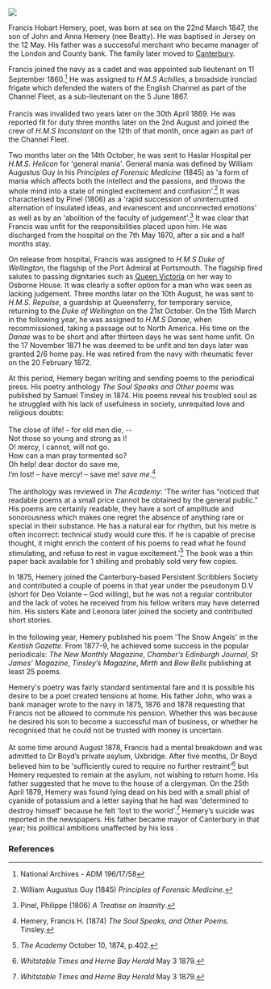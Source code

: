 <a href="https://juncture-digital.org"><img src="https://juncture-digital.org/images/ve-button.png"></a>
<param ve-config title="Francis Hobart Hemery (1847-1879)" author="Michelle Crowther" layout="vtl" banner="https://upload.wikimedia.org/wikipedia/commons/b/b7/Ship_rigged_ironclad_%28HMS_Achilles_in_port%29_%28cropped%29_RMG_PW8172.jpg">

Francis Hobart Hemery, poet, was born at sea on the 22nd March 1847, the son of John and Anna Hemery (nee Beatty). He was baptised in Jersey on the 12 May. His father was a successful merchant who became manager of the London and County bank. The family later moved to [Canterbury](/19c/19c-canterbury).
<param ve-image url="https://stor.artstor.org/stor/4299961a-be83-4924-adc5-ffdf01917220" label="11, The Parade, Canterbury, home of the Hemery family" attribution="Michelle Crowther">

Francis joined the navy as a cadet and was appointed sub lieutenant on 11 September 1860.[^ref1] He was assigned to _H.M.S Achilles_, a broadside ironclad frigate which defended the waters of the English Channel as part of the Channel Fleet, as a sub-lieutenant on the 5 June 1867.  
<br>
Francis was invalided two years later on the 30th April 1869.  He was reported fit for duty three months later on the 2nd August and joined the crew of _H.M.S Inconstant_ on the 12th of that month, once again as part of the Channel Fleet.
<param ve-image url="https://upload.wikimedia.org/wikipedia/commons/b/b7/Ship_rigged_ironclad_%28HMS_Achilles_in_port%29_%28cropped%29_RMG_PW8172.jpg" label="Ship rigged ironclad H.M.S Achilles in port" attribution="Woolley, C E A,Greenwich Maritime Museum via Wikimedia Commons" license=" CC BY-SA 4.0">

Two months later on the 14th October, he was sent to Haslar Hospital per _H.M.S. Helicon_ for 'general mania'. General mania was defined by William Augustus Guy in his _Principles of Forensic Medicine_ (1845) as 'a form of mania which affects both the intellect and the passions, and throws the whole mind into a state of mingled excitement and confusion'.[^ref2] It was characterised by Pinel (1806) as a 'rapid succession of uninterrupted alternation of insulated ideas, and evanescent and unconnected emotions' as well as by an 'abolition of the faculty of judgement'.[^ref3] It was clear that Francis was unfit for the responsibilities placed upon him. He was discharged from the hospital on the 7th May 1870, after a six and a half months stay.
<param ve-image url="https://iiif.wellcomecollection.org/image/L0016100/full/full/0/default.jpg" label=" Traité médico-philosophique sur l'aliénation mentale, ou la manie" attribution="Philippe Pinel. Wellcome Collection">

On release from hospital, Francis was assigned to _H.M.S Duke of Wellington_, the flagship of the Port Admiral at Portsmouth. The flagship fired salutes to passing dignitaries such as [Queen Victoria](/19c/19c-victoria-biography) on her way to Osborne House. It was clearly a softer option for a man who was seen as lacking judgement.  Three months later on the 10th August, he was sent to _H.M.S. Repulse_, a guardship at Queensferry, for temporary service, returning to the _Duke of Wellington_ on the 21st October. On the 15th March in the following year, he was assigned to _H.M.S Danae_, when recommissioned, taking a passage out to North America.  His time on the _Danae_ was to be short and after thirteen days he was sent home unfit. On the 17 November 1871 he was deemed to be unfit and ten days later was granted 2/6 home pay. He was retired from the navy with rheumatic fever on the 20 February 1872. 

At this period, Hemery began writing and sending poems to the periodical press. His poetry anthology _The Soul Speaks and Other poems_ was published by Samuel Tinsley in 1874. His poems reveal his troubled soul as he struggled with his lack of usefulness in society, unrequited love and religious doubts: 
<br><br>
The close of life! – for old men die, --    
Not those so young and strong as I!   
O! mercy, I cannot, will not go.   
How can a man pray tormented so?   
Oh help! dear doctor do save me,   
I’m lost! – have mercy! – save me! _save me_.[^ref4]
<br><br>
The anthology was reviewed in _The Academy_: 'The writer has “noticed that readable poems at a small price cannot be obtained by the general public.” His poems are certainly readable, they have a sort of amplitude and sonorousness which makes one regret the absence of anything rare or special in their substance. He has a natural ear for rhythm, but his metre is often incorrect: technical study would cure this. If he is capable of precise thought, it might enrich the content of his poems to read what he found stimulating, and refuse to rest in vague excitement.'[^ref5] The book was a thin paper back available for 1 shilling and probably sold very few copies.
<param ve-image url="https://upload.wikimedia.org/wikipedia/commons/8/85/Carl_Spitzweg_-_Der_arme_Poet_%28Neue_Pinakothek%29.jpg" label="Dear arme Poet -  the poor poet" attribution="Carl Spitzweg, Schack Collection, Public domain, via Wikimedia Commons">

In 1875, Hemery joined the Canterbury-based Persistent Scribblers Society and contributed a couple of poems in that year under the pseudonym D.V (short for Deo Volante – God willing), but he was not a regular contributor and the lack of votes he received from his fellow writers may have deterred him. His sisters Kate and Leonora later joined the society and contributed short stories.  
<br>
In the following year, Hemery published his poem 'The Snow Angels' in the _Kentish Gazette_.  From 1877-9, he achieved some success in the popular periodicals: _The New Monthly Magazine_, _Chamber’s Edinburgh Journal_, _St James’ Magazine_, _Tinsley’s Magazine_, _Mirth_ and _Bow Bells_ publishing at least 25 poems. 

Hemery's poetry was fairly standard sentimental fare and it is possible his desire to be a poet created tensions at home. His father John, who was a bank manager wrote to the navy in 1875, 1876 and 1878 requesting that Francis not be allowed to commute his pension. Whether this was because he desired his son to become a successful man of business, or whether he recognised that he could not be trusted with money is uncertain.
<br><br>
At some time around August 1878, Francis had a mental breakdown and was admitted to Dr Boyd’s private asylum, Uxbridge. After five months, Dr Boyd believed him to be 'sufficiently cured to require no further restraint'[^ref6] but Hemery requested to remain at the asylum, not wishing to return home. His father suggested that he move to the house of a clergyman. On the 25th April 1879, Hemery was found lying dead on his bed with a small phial of cyanide of potassium and a letter saying that he had was 'determined to destroy himself' because he felt 'lost to the world'.[^ref7]   Hemery’s suicide was reported in the newspapers. His father became mayor of Canterbury in that year; his political ambitions unaffected by his loss .

### References

[^ref1]: National Archives - ADM 196/17/58
[^ref2]: William Augustus Guy (1845) _Principles of Forensic Medicine_.
[^ref3]: Pinel, Philippe (1806) _A Treatise on Insanity_.
[^ref4]: Hemery, Francis H. (1874) _The Soul Speaks, and Other Poems_. Tinsley.
[^ref5]: _The Academy_ October 10, 1874, p.402.
[^ref6]: _Whitstable Times and Herne Bay Herald_ May 3 1879.
[^ref7]: _Whitstable Times and Herne Bay Herald_ May 3 1879.
